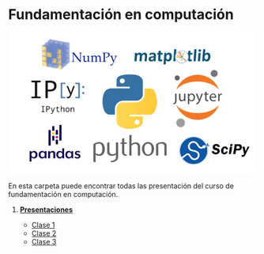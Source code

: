 # Fundamentación en computación

![](https://raw.githubusercontent.com/jacallem94/Fund-Computacion/main/Figures/FundComp.png)

En esta carpeta puede encontrar todas las presentación del curso de fundamentación en computación. 

1. [**Presentaciones**](https://github.com/jacallem94/Fund-Computacion/tree/main/Presentaciones)

   - [Clase 1](https://github.com/jacallem94/Fund-Computacion/blob/main/Presentaciones/Clase1/Clase1.pdf)
   - [Clase 2](https://github.com/jacallem94/Fund-Computacion/blob/main/Presentaciones/Clase2/Clase2.pdf)
   - [Clase 3](https://github.com/jacallem94/Fund-Computacion/blob/main/Presentaciones/Clase3/Clase3.pdf)


